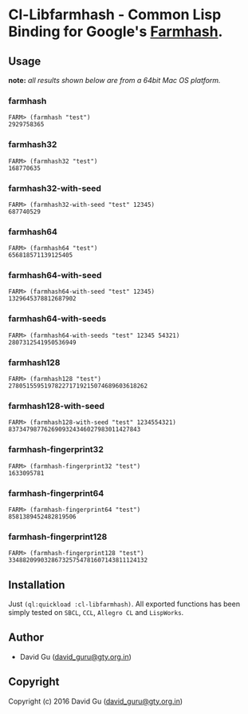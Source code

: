 # Cl-Libfarmhash - Common Lisp Binding for Google's [Farmhash](https://github.com/google/farmhash).

## Usage

**note:** _all results shown below are from a 64bit Mac OS platform._

### farmhash

```common-lisp
FARM> (farmhash "test")
2929758365
```

### farmhash32

```common-lisp
FARM> (farmhash32 "test")
168770635
```

### farmhash32-with-seed

```common-lisp
FARM> (farmhash32-with-seed "test" 12345)
687740529
```

### farmhash64

```common-lisp
FARM> (farmhash64 "test")
656818571139125405
```

### farmhash64-with-seed

```common-lisp
FARM> (farmhash64-with-seed "test" 12345)
1329645378812687902
```

### farmhash64-with-seeds

```common-lisp
FARM> (farmhash64-with-seeds "test" 12345 54321)
2807312541950536949
```

### farmhash128

```common-lisp
FARM> (farmhash128 "test")
278051559519782271719215074689603618262
```

### farmhash128-with-seed

```common-lisp
FARM> (farmhash128-with-seed "test" 1234554321)
8373479877626909324346027983011427843
```

### farmhash-fingerprint32

```common-lisp
FARM> (farmhash-fingerprint32 "test")
1633095781
```

### farmhash-fingerprint64

```common-lisp
FARM> (farmhash-fingerprint64 "test")
8581389452482819506
```

### farmhash-fingerprint128

```common-lisp
FARM> (farmhash-fingerprint128 "test")
334882099032867325754781607143811124132
```

## Installation

Just `(ql:quickload :cl-libfarmhash)`. All exported functions has been simply tested on `SBCL`, `CCL`, `Allegro CL` and `LispWorks`.

## Author

* David Gu (david_guru@gty.org.in)

## Copyright

Copyright (c) 2016 David Gu (david_guru@gty.org.in)
